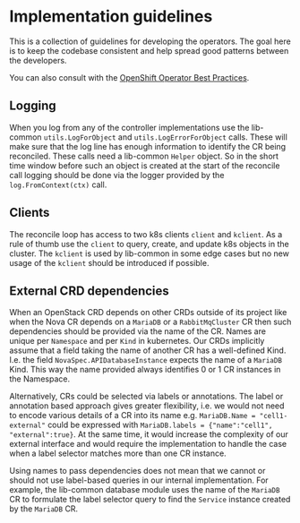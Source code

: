 
# Implementation guidelines
This is a collection of guidelines for developing the operators. The goal
here is to keep the codebase consistent and help spread good patterns
between the developers.

You can also consult with the [OpenShift Operator Best Practices](https://redhat-openshift-ecosystem.github.io/community-operators-prod/best-practices/).

## Logging
When you log from any of the controller implementations use the lib-common
`utils.LogForObject` and `utils.LogErrorForObject` calls. These will make sure
that the log line has enough information to identify the CR being reconciled.
These calls need a lib-common `Helper` object. So in the short time window
before such an object is created at the start of the reconcile call logging
should be done via the logger provided by the `log.FromContext(ctx)` call.

## Clients
The reconcile loop has access to two k8s clients `client` and `kclient`. As a
rule of thumb use the `client` to query, create, and update k8s objects in the
cluster. The `kclient` is used by lib-common in some edge cases but no new
usage of the `kclient` should be introduced if possible.

## External CRD dependencies
When an OpenStack CRD depends on other CRDs outside of its project like when
the Nova CR depends on a `MariaDB` or a `RabbitMqCluster` CR then such
dependencies should be provided via the name of the CR. Names are unique per
`Namespace` and per `Kind` in kubernetes. Our CRDs implicitly assume that a
field taking the name of another CR has a well-defined Kind. I.e. the field
`NovaSpec.APIDatabaseInstance` expects the name of a `MariaDB` Kind. This way
the name provided always identifies 0 or 1 CR instances in the Namespace.

Alternatively, CRs could be selected via labels or annotations. The label or
annotation based approach gives greater flexibility, i.e. we would not need to
encode various details of a CR into its name e.g.
`MariaDB.Name = "cell1-external"` could be expressed with
`MariaDB.labels = {"name":"cell1", "external":true}`. At the same time, it
would increase the complexity of our external interface and would require the
implementation to handle the case when a label selector matches more than one
CR instance.

Using names to pass dependencies does not mean that we cannot or should not use
label-based queries in our internal implementation. For example, the lib-common
database module uses the name of the `MariaDB` CR to formulate the label
selector query to find the `Service` instance created by the `MariaDB` CR.
